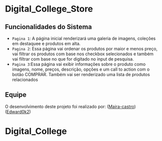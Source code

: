 # Digital_College_Store

## Funcionalidades do Sistema
- `Pagina 1`: A página inicial renderizará uma galeria de imagens, coleções em destaquee e produtos em alta.
- `Pagina 2`: Essa página vai ordenar os produtos por maior e menos preço, vai filtrar os produtos com base nos checkbox selecionados e também vai filtrar com base no que for digitado no input de pesquisa.
- `Pagina 3`:Essa página vai exibir informações sobre o produto como imagens, nome, preços, descrição, opções e um call to action com o botão COMPRAR. Também vai ser renderizado uma lista de produtos relacionados

## Equipe
O desenvolvimento deste projeto foi realizado por: 
([Maira-castro](https://github.com/Maira-castro))
([Edward0k2](https://github.com/edward0k2))

# Digital_College
